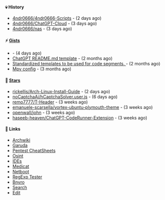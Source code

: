 #### 💀 History

- [4ndr0666/4ndr0666-Scripts](https://github.com/4ndr0666/4ndr0666-Scripts) - (2 days ago)
- [4ndr0666/ChatGPT-Cloud](https://github.com/4ndr0666/ChatGPT-Cloud) - (3 days ago)
- [4ndr0666/nas](https://github.com/4ndr0666/nas) - (3 days ago)

#### ⚡ [Gists](https://gist.github.com/4ndr0666)

- [](https://gist.github.com/cd22ab2bd4f5b4956af3e1f883ca0a60) - (4 days ago)
- [ChatGPT README.md template](https://gist.github.com/4544fdae1dfd8d364821db23bd63dd7f) - (2 months ago)
- [Standardized templates to be used for code segments. ](https://gist.github.com/814e30f80382ca7e6932133278642180) - (2 months ago)
- [Mpv config](https://gist.github.com/3b374e66eeb82b8d049b9fb70c5f2b16) - (3 months ago)

#### 🌟 [Stars](https://github.com/4ndr0666?tab=stars)

- [rickellis/Arch-Linux-Install-Guide](https://github.com/rickellis/Arch-Linux-Install-Guide) - (2 days ago)
- [noCaptchaAi/hCaptchaSolver.user.js](https://github.com/noCaptchaAi/hCaptchaSolver.user.js) - (6 days ago)
- [remo7777/T-Header](https://github.com/remo7777/T-Header) - (3 weeks ago)
- [emanuele-scarsella/vortex-ubuntu-plymouth-theme](https://github.com/emanuele-scarsella/vortex-ubuntu-plymouth-theme) - (3 weeks ago)
- [openwall/john](https://github.com/openwall/john) - (3 weeks ago)
- [haseeb-heaven/ChatGPT-CodeRunner-Extension](https://github.com/haseeb-heaven/ChatGPT-CodeRunner-Extension) - (3 weeks ago)

#### 📌 Links

- [Archwiki](https://wiki.archlinux.org/index.php?title=Special:Search&search)
- [Garuda](https://start.garudalinux.org)
- [Pentest CheatSheets](https://github.com/coreb1t/awesome-pentest-cheat-sheets)
- [Osint](https://github.com/cipher387/osint_stuff_tool_collection)
- [IDEs](https://github.com/styfle/awesome-online-ide)
- [Medicat](https://github.com/mon5termatt/medicat_installer)
- [Netboot](https://github.com/4ndr0666/netboot.xyz-custom)
- [RegExp Tester](https://iblogbox.com/devtools/regexp)
- [Bnyro](https://me.chatoyer.de/search/)
- [Search](https://github.com/edoardottt/awesome-hacker-search-engines)
- [Edit](https://github.com/4ndr0666/4ndr0666/blob/master/templates/README.md.tpl)


